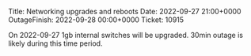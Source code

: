 Title: Networking upgrades and reboots
Date: 2022-09-27 21:00+0000
OutageFinish: 2022-09-28 00:00+0000
Ticket: 10915

On 2022-09-27 1gb internal switches will be upgraded.
30min outage is likely during this time period.
